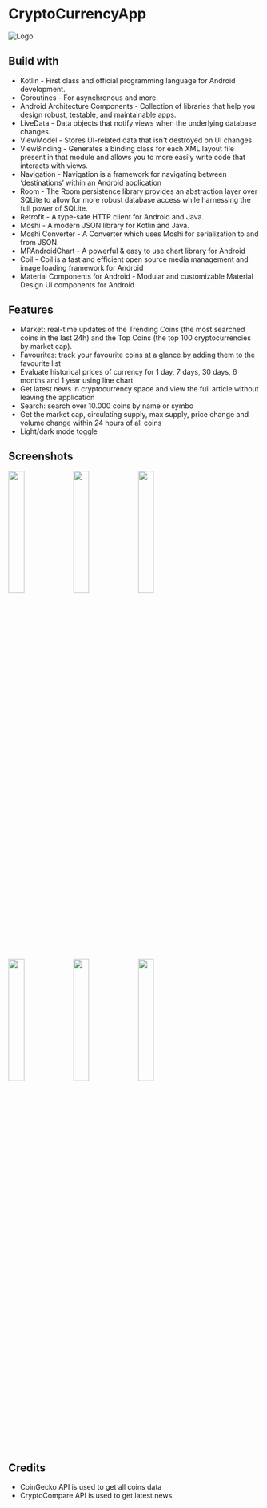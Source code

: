 
#   CryptoCurrencyApp




![Logo](https://github.com/VladiYak95/CryptoCurrencyApp/blob/ed008459f64303d1d209f6cb68bd97b3df7af4c1/app/src/main/res/drawable/exodus.png)


## Build with

- Kotlin - First class and official programming language for Android development.
- Coroutines - For asynchronous and more.
- Android Architecture Components - Collection of libraries that help you design robust, testable, and maintainable apps.
- LiveData - Data objects that notify views when the underlying database changes.
- ViewModel - Stores UI-related data that isn't destroyed on UI changes.
- ViewBinding - Generates a binding class for each XML layout file present in that module and allows you to more easily write code that interacts with views.
- Navigation - Navigation is a framework for navigating between ‘destinations’ within an Android application
- Room - The Room persistence library provides an abstraction layer over SQLite to allow for more robust database access while harnessing the full power of SQLite.
- Retrofit - A type-safe HTTP client for Android and Java.
- Moshi - A modern JSON library for Kotlin and Java.
- Moshi Converter - A Converter which uses Moshi for serialization to and from JSON.
- MPAndroidChart - A powerful & easy to use chart library for Android
- Coil - Coil is a fast and efficient open source media management and image loading framework for Android
- Material Components for Android - Modular and customizable Material Design UI components for Android
## Features


- Market: real-time updates of the Trending Coins (the most searched coins in the last 24h) and the Top Coins (the top 100 cryptocurrencies by market cap).
- Favourites: track your favourite coins at a glance by adding them to the favourite list
- Evaluate historical prices of currency for 1 day, 7 days, 30 days, 6 months and 1 year using line chart
- Get latest news in cryptocurrency space and view the full article without leaving the application
- Search: search over 10.000 coins by name or symbo
- Get the market cap, circulating supply, max supply, price change and volume change within 24 hours of all coins
- Light/dark mode toggle



## Screenshots

<p float="left">
  <img src="https://github.com/VladiYak95/CryptoCurrencyApp/blob/master/metadata/images/phoneScreenshots/Screenshot_20231115-155949_CryptoCurrencyApp.jpg" width="25%" />
  <img src="https://github.com/VladiYak95/CryptoCurrencyApp/blob/master/metadata/images/phoneScreenshots/Screenshot_20231115-160149_CryptoCurrencyApp.jpg" width="25%" />
  <img src="https://github.com/VladiYak95/CryptoCurrencyApp/blob/master/metadata/images/phoneScreenshots/Screenshot_20231115-160205_CryptoCurrencyApp.jpg" width="25%" />
  <img src="https://github.com/VladiYak95/CryptoCurrencyApp/blob/master/metadata/images/phoneScreenshots/Screenshot_20231115-160215_CryptoCurrencyApp.jpg" width="25%" />
  <img src="https://github.com/VladiYak95/CryptoCurrencyApp/blob/master/metadata/images/phoneScreenshots/Screenshot_20231115-160223_CryptoCurrencyApp.jpg" width="25%" />
  <img src="https://github.com/VladiYak95/CryptoCurrencyApp/blob/master/metadata/images/phoneScreenshots/Screenshot_20231115-160303_CryptoCurrencyApp.jpg" width="25%" />
</p>


## Credits

- CoinGecko API is used to get all coins data
- CryptoCompare API is used to get latest news
